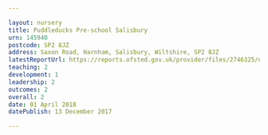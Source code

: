 ```yaml
---

layout: nursery
title: Puddleducks Pre-school Salisbury
urn: 145940
postcode: SP2 8JZ
address: Saxon Road, Harnham, Salisbury, Wiltshire, SP2 8JZ
latestReportUrl: https://reports.ofsted.gov.uk/provider/files/2746325/urn/145940.pdf
teaching: 2
development: 1
leadership: 2
outcomes: 2
overall: 2
date: 01 April 2018 
datePublish: 13 December 2017

---
```

